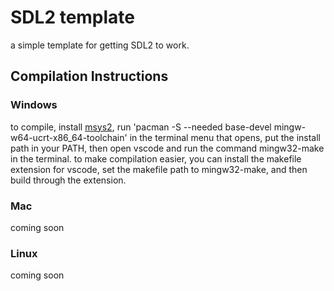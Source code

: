# SDL2 template
a simple template for getting SDL2 to work.

## Compilation Instructions
### Windows
to compile, install [msys2](https://github.com/msys2/msys2-installer/releases/download/2023-05-26/msys2-x86_64-20230526.exe), run 'pacman -S --needed base-devel mingw-w64-ucrt-x86_64-toolchain' in the terminal menu that opens, put the install path in your PATH, then open vscode and run the command mingw32-make in the terminal.
to make compilation easier, you can install the makefile extension for vscode, set the makefile path to mingw32-make, and then build through the extension.
### Mac
coming soon
### Linux
coming soon

